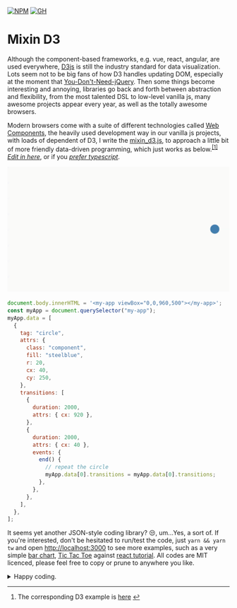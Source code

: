 [![NPM](https://img.shields.io/badge/npm-CB3837?style=for-the-badge&logo=npm&logoColor=white)](https://www.npmjs.com/package/mixin_d3)
[![GH](https://img.shields.io/badge/GitHub%20Pages-222222?style=for-the-badge&logo=GitHub%20Pages&logoColor=white)](https://vegertar.github.io/mixin_d3/)

# Mixin D3

Although the component-based frameworks, e.g. vue, react, angular, are used everywhere, [D3js](https://d3js.org/) is still the industry standard for data visualization. Lots seem not to be big fans of how D3 handles updating DOM, especially at the moment that [You-Don't-Need-jQuery](https://github.com/nefe/You-Dont-Need-jQuery). Then some things become interesting and annoying, libraries go back and forth between abstraction and flexibility, from the most talented DSL to low-level vanilla js, many awesome projects appear every year, as well as the totally awesome browsers.

Modern browsers come with a suite of different technologies called [Web Components](https://developer.mozilla.org/en-US/docs/Web/Web_Components), the heavily used development way in our vanilla js projects, with loads of dependent of D3, I write the [mixin_d3.js](/lib/mixin_d3.js), to approach a little bit of more friendly data-driven programming, which just works as below.<sup class="footnote-ref"><a href="#fn1" id="fnref1">[1]</a></sup> [_Edit in here_](https://stackblitz.com/edit/js-c6aqfb?file=index.js), or if you [_prefer typescript_](https://codesandbox.io/s/long-violet-7d9ehm?file=/src/index.ts).

<div class="repeat-circle">
  <img src="media/repeat-circle.gif" alt="repeat circle">

```js
document.body.innerHTML = '<my-app viewBox="0,0,960,500"></my-app>';
const myApp = document.querySelector("my-app");
myApp.data = [
  {
    tag: "circle",
    attrs: {
      class: "component",
      fill: "steelblue",
      r: 20,
      cx: 40,
      cy: 250,
    },
    transitions: [
      {
        duration: 2000,
        attrs: { cx: 920 },
      },
      {
        duration: 2000,
        attrs: { cx: 40 },
        events: {
          end() {
            // repeat the circle
            myApp.data[0].transitions = myApp.data[0].transitions;
          },
        },
      },
    ],
  },
];
```

</div>

It seems yet another JSON-style coding library? 😒, um...Yes, a sort of. If you're interested, don't be hesitated to run/test the code, just `yarn && yarn tw` and open [http://localhost:3000](http://localhost:3000) to see more examples, such as a very simple [bar chart](/__tests__/lib/bar_chart.js), [Tic Tac Toe](/__tests__/lib/tic_tac_toe.js) against [react tutorial](https://reactjs.org/tutorial/tutorial.html#completing-the-game). All codes are MIT licenced, please feel free to copy or prune to anywhere you like.

<details>
  <summary>
    Happy coding.
  </summary>

<br/>

> NOTE: _Following contents are modified from [reactjs](https://github.com/reactjs/reactjs.org) along with [CC-BY-4.0 license](https://github.com/reactjs/reactjs.org/blob/main/LICENSE-DOCS.md)._

- [Mixin D3](#mixin-d3)
  - [Hello World](#hello-world)
  - [Rendering Children](#rendering-children)
    - [Rendering children into the DOM](#rendering-children-into-the-dom)
    - [Updating the Rendered Element](#updating-the-rendered-element)
    - [Only Updates What’s Necessary?](#only-updates-whats-necessary)

## Hello World

The smallest mixin_d3 example looks like this:

```js
<script type="module">
  window.customElements.define(
    "my-app",
    class extends MixinD3 {
      connectedCallback() {
        super.connectedCallback();
        this.data = [{ tag: "h1", text: "Hello, World" }];
      }
    }
  );
</script>

<my-app></my-app>
```

It displays a heading saying "Hello, world!" on the page.

**[Try it on CodePen](https://codepen.io/vegertar/pen/MWQRybP)**

Click the link above to open an online editor. Feel free to make some changes, and see how they affect the output. Most pages in this guide will have editable examples like this one.

## Rendering Children

Children are the smallest building blocks of mixin_d3 Web Components.

A child describes what you want to see on the screen:

```js
const children = [{ tag: "h1", text: "Hello, world" }];
```

Unlike browser DOM elements, mixin_d3 children are JSON-like objects, and are cheap to create. mixin_d3 takes care of updating the DOM to match the children.

### Rendering children into the DOM

Let's say there is a `<my-app>` somewhere you have created from [Hello World](#hello-world) section in your HTML file:

```html
<my-app>
  <h1>Hello, World</h1>
</my-app>
```

By default, a custom element itself or its attached `shadowRoot` is the "root" DOM node where mixin_d3 will render children at. In the case of `<my-app>` the `root` is itself.

To render mixin_d3 children, simply assigns the array to `myApp.data`:

```js
document.querySelector("my-app").data = [{ tag: "h1", text: "Hello, world" }];
```

**Toggle on the Console panel in [Hello World](https://codepen.io/vegertar/pen/MWQRybP) example and paste the above code.**

It displays "Hello, world" on the page.

### Updating the Rendered Element

mixin_d3 children are [changelog](https://en.wikipedia.org/wiki/Changelog). Once you create a child datum, you can change its attributes, properties, etc.. A child is merely a set of modifications, unlike react's element which depicts a full state of UI.

With our knowledge so far, one way to update the UI is just mutate `this.data`.

Consider this ticking clock example:

```js
class MyApp extends MixinD3 {
  connectedCallback() {
    super.connectedCallback();
    this.data = [
      { tag: "h1", text: "Hello, world!" },
      { tag: "h2", key: (d) => d },
    ];

    setInterval(() => {
      this.data[1].children = ["It is ", new Date().toLocaleTimeString(), "."];
    }, 1000);
  }
}
```

**[Try it on CodePen](https://codepen.io/vegertar/pen/KKQYRyW)**

It sets `this.data[1].text` every second from a [`setInterval()`](https://developer.mozilla.org/en-US/docs/Web/API/WindowTimers/setInterval) callback.

### Only Updates What’s Necessary?

Short answer is can. Unlike react acts as a black box for DOM comparison, mixin_d3 derives d3 which maps data to node explicitly by either `index` or `key` to determine if to create/update/destroy a node. In last example we use the `key` function `(d) => d` to let d3 identify &lt;h2&gt;'s children by data itself, i.e. `"It is " `, `` `${new Date().toLocaleTimeString()}` `` and `"."`.

You can verify by inspecting the [last example](https://codepen.io/vegertar/pen/KKQYRyW) with the browser tools:

![Only Updates What’s Necessary](media/Only-Updates-Whats-Necessary.gif)

Even though we reset the children array describing the whole UI tree on every tick, only the text node whose contents have changed gets updated by the way [how d3-selection works with a `key`](https://bost.ocks.org/mike/selection/#key). If you remove it, you will see nothing changed after the first rendering for such children.

</details>

<hr class="footnotes-sep">
<section class="footnotes">
  <ol class="footnotes-list">
    <li id="fn1" class="footnote-item">
      <p>The corresponding D3 example is
        <a href="https://bl.ocks.org/d3noob/bf44061b1d443f455b3f857f82721372">here</a>
        <a href="#fnref1" class="footnote-backref">↩</a>
      </p>
    </li>
  </ol>
</section>
